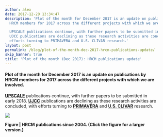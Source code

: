 ```yaml
---
author: alex
date: 2017-12-20 13:34:47
description: 'Plot of the month for December 2017 is an update on publications by
  HRCM members for 2017 across the different projects with which we are involved.

  UPSCALE publications continue, with further papers to be submitted in early 2018.
  UJCC publications are declining as these research activities are concluded, with
  efforts turning to PRIMAVERA and U.S. CLIVAR research.'
layout: post
permalink: /blog/plot-of-the-month-dec-2017-hrcm-publications-update/
skip_banner: true
title: 'Plot of the month (Dec 2017): HRCM publications update'
---
```


<h4>Plot of the month for December 2017 is an update on publications by HRCM members for 2017 across the different projects with which we are involved.</h4>
<p><strong><a href="{{ site.baseurl }}/research/projects/upscale/">UPSCALE</a></strong> publications continue, with further papers to be submitted in early 2018. <a href="{{ site.baseurl }}/research/projects/ujcc/"><strong>UJCC</strong></a> publications are declining as these research activities are concluded, with efforts turning to <a href="{{ site.baseurl }}/research/projects/primavera/"><strong>PRIMAVERA</strong></a> and <a href="{{ site.baseurl }}/research/projects/us-clivar/"><strong>U.S. CLIVAR</strong></a> research.</p>
<p><a href="{{ site.baseurl }}/assets/media/uploads/Figures/hrcm_publications_2017.png"><img src="{{ site.baseurl }}/assets/media/uploads/Figures/hrcm_publications_2017.png"></a></p>
<p><strong>Figure | HRCM publications since 2004. (Click the figure for a larger version.)</strong></p>
